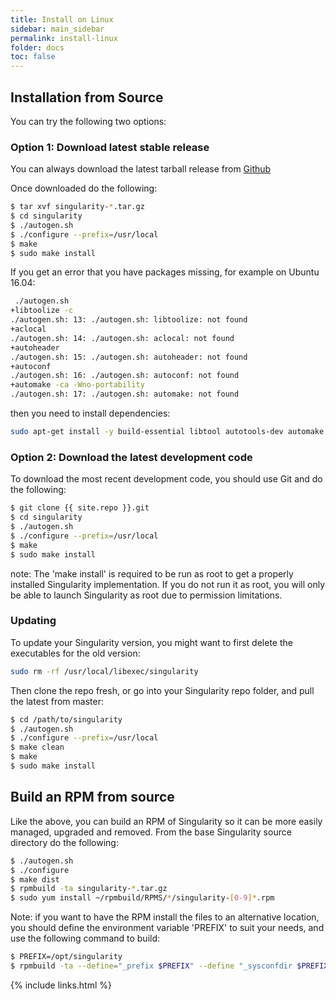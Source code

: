 ```yaml
---
title: Install on Linux
sidebar: main_sidebar
permalink: install-linux
folder: docs
toc: false
---
```


## Installation from Source

You can try the following two options:

### Option 1: Download latest stable release
You can always download the latest tarball release from <a href="{{ site.repo }}/releases" target="_blank">Github</a>

Once downloaded do the following:

```bash
$ tar xvf singularity-*.tar.gz
$ cd singularity
$ ./autogen.sh
$ ./configure --prefix=/usr/local
$ make
$ sudo make install
```

If you get an error that you have packages missing, for example on Ubuntu 16.04:

```bash
 ./autogen.sh
+libtoolize -c
./autogen.sh: 13: ./autogen.sh: libtoolize: not found
+aclocal
./autogen.sh: 14: ./autogen.sh: aclocal: not found
+autoheader
./autogen.sh: 15: ./autogen.sh: autoheader: not found
+autoconf
./autogen.sh: 16: ./autogen.sh: autoconf: not found
+automake -ca -Wno-portability
./autogen.sh: 17: ./autogen.sh: automake: not found
```

then you need to install dependencies:


```bash
sudo apt-get install -y build-essential libtool autotools-dev automake autoconf
```

### Option 2: Download the latest development code
To download the most recent development code, you should use Git and do the following:

```bash
$ git clone {{ site.repo }}.git
$ cd singularity
$ ./autogen.sh
$ ./configure --prefix=/usr/local
$ make
$ sudo make install
```

note: The 'make install' is required to be run as root to get a properly installed Singularity implementation. If you do not run it as root, you will only be able to launch Singularity as root due to permission limitations.

### Updating

To update your Singularity version, you might want to first delete the executables for the old version:

```bash
sudo rm -rf /usr/local/libexec/singularity
```
Then clone the repo fresh, or go into your Singularity repo folder, and pull the latest from master:

```bash
$ cd /path/to/singularity
$ ./autogen.sh
$ ./configure --prefix=/usr/local
$ make clean
$ make
$ sudo make install
```

## Build an RPM from source
Like the above, you can build an RPM of Singularity so it can be more easily managed, upgraded and removed. From the base Singularity source directory do the following:

```bash
$ ./autogen.sh
$ ./configure
$ make dist
$ rpmbuild -ta singularity-*.tar.gz
$ sudo yum install ~/rpmbuild/RPMS/*/singularity-[0-9]*.rpm
```

Note: if you want to have the RPM install the files to an alternative location, you should define the environment variable 'PREFIX' to suit your needs, and use the following command to build:

```bash
$ PREFIX=/opt/singularity
$ rpmbuild -ta --define="_prefix $PREFIX" --define "_sysconfdir $PREFIX/etc" --define "_defaultdocdir $PREFIX/share" singularity-*.tar.gz
```

{% include links.html %}
